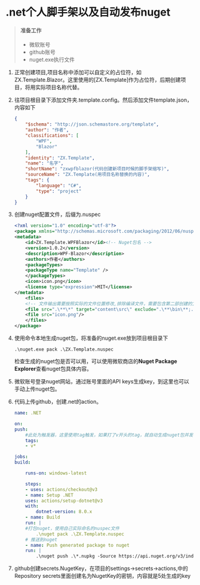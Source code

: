 # .net个人脚手架以及自动发布nuget  

> #### 准备工作
> - 微软账号
> - github账号
> - nuget.exe执行文件

1. 正常创建项目,项目名称中添加可以自定义的占位符，如ZX.Template.Blazor。这里使用的[ZX.Template]作为占位符，后期创建项目，将用实际项目名称代替。  
2.  往项目根目录下添加文件夹.template.config。然后添加文件template.json，内容如下
    ```json
    {
        "$schema": "http://json.schemastore.org/template",
        "author": "作者",
        "classifications": [
            "WPF",
            "Blazor"
        ],
        "identity": "ZX.Template",
        "name": "名字",
        "shortName": "zxwpfblazor(代码创建新项目时候的脚手架缩写)",
        "sourceName": "ZX.Template(用项目名称替换的内容)",
        "tags": {
            "language": "C#",
            "type": "project"
        }
    }
    ```

3. 创建nuget配置文件，后缀为.nuspec
    ```xml
    <?xml version="1.0" encoding="utf-8"?>
    <package xmlns="http://schemas.microsoft.com/packaging/2012/06/nuspec.xsd">
    <metadata>
        <id>ZX.Template.WPFBlazor</id><!-- Nuget包名 -->
        <version>1.0.2</version>
        <description>WPF-Blazor</description>
        <authors>作者</authors>
        <packageTypes>
        <packageType name="Template" />
        </packageTypes>
        <icon>icon.png</icon>
        <license type="expression">MIT</license>
    </metadata>
        <files>
        <!-- 文件输出需要按照实际的文件位置修改,排除编译文件，需要包含第二部创建的文件 -->
        <file src=".\**\*" target="content\src\" exclude=".\**\bin\**;.\**\obj\**;.*\**;.\.vs\**" />
        <file src="icon.png"/>
        </files>
    </package>
    ```
4. 使用命令本地生成nuget包，将准备的nuget.exe放到项目根目录下
    ```shell
    .\nuget.exe pack .\ZX.Template.nuspec
    ```
    检查生成的nuget包是否可以用，可以使用微软商店的**Nuget Package Explorer**查看nuget包具体内容。

5. 微软账号登录nuget网站，通过账号里面的API keys生成key，到这里也可以手动上传nuget包。

6. 代码上传github，创建.net的action。
    ~~~yaml
    name: .NET

    on:
    push:
        #此处为触发器，这里使用tag触发，如果打了v开头的tag，就自动生成nuget包并发布
        tags:
        - v*

    jobs:
    build:

        runs-on: windows-latest

        steps:
        - uses: actions/checkout@v3
        - name: Setup .NET
        uses: actions/setup-dotnet@v3
        with:
            dotnet-version: 8.0.x
        - name: Build
        run: |
        #打包nuget，使用自己实际命名的nuspec文件
            .\nuget pack .\ZX.Template.nuspec
        # 推送到nuget
        - name: Push generated package to nuget
        run: |
            .\nuget push .\*.nupkg -Source https://api.nuget.org/v3/index.json -SkipDuplicate -ApiKey ${{ secrets.NugetKey }} -NoSymbols
    ~~~

7. github创建secrets.NugetKey，在项目的settings->secrets->actions,中的Repository secrets里面创建名为NugetKey的密钥，内容就是5处生成的key
